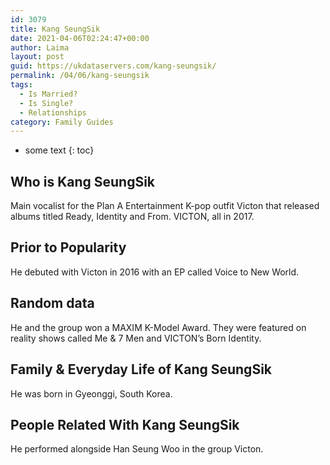 ```yaml
---
id: 3079
title: Kang SeungSik
date: 2021-04-06T02:24:47+00:00
author: Laima
layout: post
guid: https://ukdataservers.com/kang-seungsik/
permalink: /04/06/kang-seungsik
tags:
  - Is Married?
  - Is Single?
  - Relationships
category: Family Guides
---
```


* some text
{: toc}


## Who is Kang SeungSik
                  
                  
                  
Main vocalist for the Plan A Entertainment K-pop outfit Victon that released albums titled Ready, Identity and From. VICTON, all in 2017.
                  
              
            
              
            
                
                
                
## Prior to Popularity
                  
                  
                  
He debuted with Victon in 2016 with an EP called Voice to New World.
                  
              
            
              
            
                
                
                
## Random data
                  
                  
                  
He and the group won a MAXIM K-Model Award. They were featured on reality shows called Me & 7 Men and VICTON&#8217;s Born Identity.
                  
              
            
              
            
                
                
                
## Family & Everyday Life of Kang SeungSik
                  
                  
                  
He was born in Gyeonggi, South Korea.
                  
              
            
              
            
                
                
                
## People Related With Kang SeungSik
                  
                  
                  
He performed alongside Han Seung Woo in the group Victon.
                  
              
            
              
            
                
              
            
              
              
            
            
              
            
          
          
          